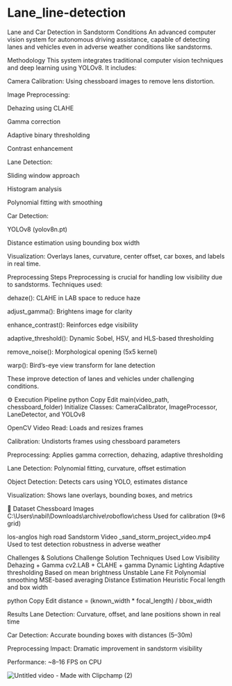 # Lane_line-detection

 Lane and Car Detection in Sandstorm Conditions
An advanced computer vision system for autonomous driving assistance, capable of detecting lanes and vehicles even in adverse weather conditions like sandstorms.

 Methodology
This system integrates traditional computer vision techniques and deep learning using YOLOv8. It includes:

Camera Calibration: Using chessboard images to remove lens distortion.

Image Preprocessing:

Dehazing using CLAHE

Gamma correction

Adaptive binary thresholding

Contrast enhancement

Lane Detection:

Sliding window approach

Histogram analysis

Polynomial fitting with smoothing

Car Detection:

YOLOv8 (yolov8n.pt)

Distance estimation using bounding box width

Visualization: Overlays lanes, curvature, center offset, car boxes, and labels in real time.

 Preprocessing Steps
Preprocessing is crucial for handling low visibility due to sandstorms. Techniques used:

dehaze(): CLAHE in LAB space to reduce haze

adjust_gamma(): Brightens image for clarity

enhance_contrast(): Reinforces edge visibility

adaptive_threshold(): Dynamic Sobel, HSV, and HLS-based thresholding

remove_noise(): Morphological opening (5x5 kernel)

warp(): Bird’s-eye view transform for lane detection


These improve detection of lanes and vehicles under challenging conditions.

⚙️ Execution Pipeline
python
Copy
Edit
main(video_path, chessboard_folder)
Initialize Classes: CameraCalibrator, ImageProcessor, LaneDetector, and YOLOv8

OpenCV Video Read: Loads and resizes frames

Calibration: Undistorts frames using chessboard parameters

Preprocessing: Applies gamma correction, dehazing, adaptive thresholding

Lane Detection: Polynomial fitting, curvature, offset estimation

Object Detection: Detects cars using YOLO, estimates distance

Visualization: Shows lane overlays, bounding boxes, and metrics

📂 Dataset
Chessboard Images
C:\Users\nabil\Downloads\archive\roboflow\chess
Used for calibration (9×6 grid)

los-anglos high road 
Sandstorm Video
_sand_storm_project_video.mp4
Used to test detection robustness in adverse weather

 Challenges & Solutions
Challenge	Solution	Techniques Used
Low Visibility	Dehazing + Gamma	cv2.LAB + CLAHE + gamma
Dynamic Lighting	Adaptive thresholding	Based on mean brightness
Unstable Lane Fit	Polynomial smoothing	MSE-based averaging
Distance Estimation	Heuristic	Focal length and box width

python
Copy
Edit
distance = (known_width * focal_length) / bbox_width

 Results
Lane Detection: Curvature, offset, and lane positions shown in real time

Car Detection: Accurate bounding boxes with distances (5–30m)

Preprocessing Impact: Dramatic improvement in sandstorm visibility

Performance: ~8–16 FPS on CPU


![Untitled video - Made with Clipchamp (2)](https://github.com/user-attachments/assets/141334f5-51c6-4cfa-bf86-4d984897f54c)


